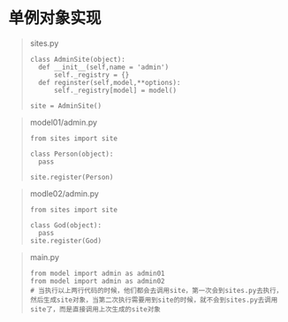 # 单例对象实现

> sites.py 
>
> ```
> class AdminSite(object):
> 	def __init__(self,name = 'admin')
> 		self._registry = {}
> 	def reginster(self,model,**options):
> 		self._registry[model] = model()
> 
> site = AdminSite()
> ```



> model01/admin.py
>
> ```
> from sites import site
> 
> class Person(object):
> 	pass
> 	
> site.register(Person)
> ```



> modle02/admin.py 
>
> ```
> from sites import site
> 
> class God(object):
> 	pass
> site.register(God)
> ```



> main.py 
>
> ```
> from model import admin as admin01
> from model import admin as admin02
> # 当执行以上两行代码的时候，他们都会去调用site，第一次会到sites.py去执行，然后生成site对象，当第二次执行需要用到site的时候，就不会到sites.py去调用site了，而是直接调用上次生成的site对象
> ```